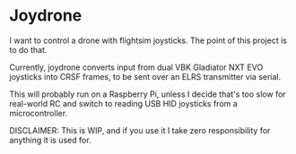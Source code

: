 # Joydrone
I want to control a drone with flightsim joysticks. The point of this project is to do that.

Currently, joydrone converts input from dual VBK Gladiator NXT EVO joysticks into CRSF frames, to be sent over an ELRS transmitter via serial.

This will probably run on a Raspberry Pi, unless I decide that's too slow for real-world RC and switch to reading USB HID joysticks from a microcontroller.

DISCLAIMER: This is WIP, and if you use it I take zero responsibility for anything it is used for.

